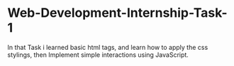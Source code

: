 # Web-Development-Internship-Task-1
In that Task i learned basic html tags, and learn how to apply the css stylings, then Implement simple interactions using JavaScript.
